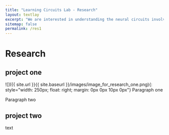 ```yaml
---
title: "Learning Circuits Lab - Research"
layout: textlay
excerpt: "We are interested in understanding the neural circuits involved in learning."
sitemap: false
permalink: /res1
---
```

# Research

## project one
![]({{ site.url }}{{ site.baseurl }}/images/image_for_research_one.png){: style="width: 250px; float: right; margin: 0px 0px 10px 0px"}
Paragraph one

Paragraph two

## project two
text
